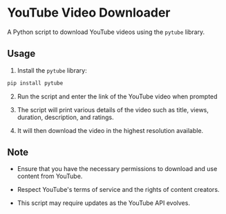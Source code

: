 # YouTube Video Downloader

A Python script to download YouTube videos using the `pytube` library.

## Usage

1. Install the `pytube` library:

```bash
pip install pytube
```

2. Run the script and enter the link of the YouTube video when prompted

3. The script will print various details of the video such as title, views, duration, description, and ratings.

4. It will then download the video in the highest resolution available.

## Note

* Ensure that you have the necessary permissions to download and use content from YouTube.

* Respect YouTube's terms of service and the rights of content creators.

* This script may require updates as the YouTube API evolves.
